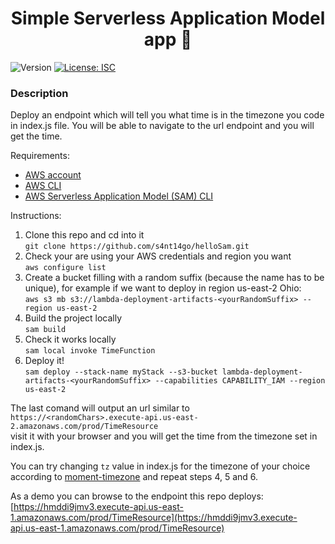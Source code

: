 <h1 align="center">Simple Serverless Application Model app 👋</h1>
<p>
  <img alt="Version" src="https://img.shields.io/badge/version-1.0.0-blue.svg?cacheSeconds=2592000" />
  <a href="#" target="_blank">
    <img alt="License: ISC" src="https://img.shields.io/badge/License-ISC-yellow.svg" />
  </a>
</p>

### Description

Deploy an endpoint which will tell you what time is in the timezone you code in index.js file. You will be able to navigate to the url endpoint and you will get the time.

Requirements:
* [AWS account](https://aws.amazon.com)
* [AWS CLI](https://aws.amazon.com/cli)
* [AWS Serverless Application Model (SAM) CLI](https://aws.amazon.com/serverless/sam)

Instructions:
1. Clone this repo and cd into it<br />
`git clone https://github.com/s4nt14go/helloSam.git`
1. Check your are using your AWS credentials and region you want<br />
`aws configure list`
1. Create a bucket filling with a random suffix (because the name has to be unique), for example if we want to deploy in region us-east-2 Ohio:<br />
`aws s3 mb s3://lambda-deployment-artifacts-<yourRandomSuffix> --region us-east-2`
1. Build the project locally<br />
`sam build`
1. Check it works locally<br />
`sam local invoke TimeFunction`
1. Deploy it!<br />
`sam deploy --stack-name myStack --s3-bucket lambda-deployment-artifacts-<yourRandomSuffix> --capabilities CAPABILITY_IAM --region us-east-2`

The last comand will output an url similar to<br />
`https://<randomChars>.execute-api.us-east-2.amazonaws.com/prod/TimeResource`<br />
visit it with your browser and you will get the time from the timezone set in index.js.

You can try changing `tz` value in index.js for the timezone of your choice according to [moment-timezone](https://momentjs.com/timezone) and repeat steps 4, 5 and 6.


As a demo you can browse to the endpoint this repo deploys:<br />
[https://hmddi9jmv3.execute-api.us-east-1.amazonaws.com/prod/TimeResource](https://hmddi9jmv3.execute-api.us-east-1.amazonaws.com/prod/TimeResource)
